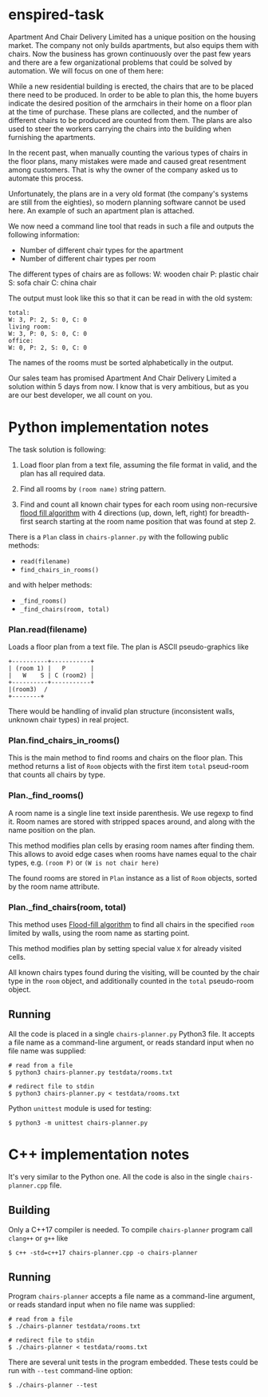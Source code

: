 # enspired-task

Apartment And Chair Delivery Limited has a unique position on the housing market. The company not only builds apartments, but also equips them with chairs.
Now the business has grown continuously over the past few years and there are a few organizational problems that could be solved by automation.
We will focus on one of them here:

While a new residential building is erected, the chairs that are to be placed there need to be produced. In order to be able to plan this, the home buyers indicate the desired position of the armchairs in their home on a floor plan at the time of purchase. These plans are collected, and the number of different chairs to be produced are counted from them. The plans are also used to steer the workers carrying the chairs into the building when furnishing the apartments.

In the recent past, when manually counting the various types of chairs in the floor plans, many mistakes were made and caused great resentment among customers. That is why the owner of the company asked us to automate this process.

Unfortunately, the plans are in a very old format (the company's systems are still from the eighties), so modern planning software cannot be used here. An example of such an apartment plan is attached.

We now need a command line tool that reads in such a file and outputs the following information:
- Number of different chair types for the apartment
- Number of different chair types per room

The different types of chairs are as follows:
W: wooden chair
P: plastic chair
S: sofa chair
C: china chair

The output must look like this so that it can be read in with the old system:
```
total:
W: 3, P: 2, S: 0, C: 0
living room:
W: 3, P: 0, S: 0, C: 0
office:
W: 0, P: 2, S: 0, C: 0
```

The names of the rooms must be sorted alphabetically in the output.

Our sales team has promised Apartment And Chair Delivery Limited a solution within 5 days from now. I know that is very ambitious, but as you are our best developer, we all count on you.

# Python implementation notes

The task solution is following:

1. Load floor plan from a text file, assuming the file format in valid, and the plan has all required data.

2. Find all rooms by `(room name)` string pattern.

3. Find and count all known chair types for each room using non-recursive [flood fill algorithm][1] with 4 directions (up, down, left, right) for breadth-first search starting at the room name position that was found at step 2. 

[1]: https://en.wikipedia.org/wiki/Flood_fill

There is a `Plan` class in `chairs-planner.py` with the following public methods:
  - `read(filename)`
  - `find_chairs_in_rooms()`

and with helper methods:
  - `_find_rooms()`
  - `_find_chairs(room, total)`

### Plan.read(filename)

Loads a floor plan from a text file. The plan is ASCII pseudo-graphics like
```
+----------+-----------+
| (room 1) |   P       |
|   W    S | C (room2) |
+----------+-----------+
|(room3)  /
+--------+
```

There would be handling of invalid plan structure (inconsistent walls, unknown chair types) in real project.

### Plan.find_chairs_in_rooms()

This is the main method to find rooms and chairs on the floor plan. This method returns a list of `Room` objects with the first item `total` pseud-room that counts all chairs by type.


### Plan._find_rooms()

A room name is a single line text inside parenthesis. We use regexp to find it. Room names are stored with stripped spaces around, and along with the name position on the plan.

This method modifies plan cells by erasing room names after finding them. This allows to avoid edge cases when rooms have names equal to the chair types, e.g. `(room P)` or `(W is not chair here)`

The found rooms are stored in `Plan` instance as a list of `Room` objects, sorted by the room name attribute. 

### Plan._find_chairs(room, total)

This method uses [Flood-fill algorithm][1] to find all chairs in the specified `room` limited by walls, using the room name as starting point.

This method modifies plan by setting special value `X` for already visited cells.

All known chairs types found during the visiting, will be counted by the chair type in the `room` object, and additionally counted in the `total` pseudo-room object.


## Running

All the code is placed in a single `chairs-planner.py` Python3 file. It accepts a file name as a command-line argument, or reads standard input when no file name was supplied:

```
# read from a file
$ python3 chairs-planner.py testdata/rooms.txt

# redirect file to stdin
$ python3 chairs-planner.py < testdata/rooms.txt
```

Python `unittest` module is used for testing:
```
$ python3 -m unittest chairs-planner.py
``` 

# C++ implementation notes

It's very similar to the Python one. All the code is also in the single `chairs-planner.cpp` file.


## Building

Only a C++17 compiler is needed. To compile `chairs-planner` program call `clang++` or `g++` like
```
$ c++ -std=c++17 chairs-planner.cpp -o chairs-planner
``` 

## Running

Program `chairs-planner` accepts a file name as a command-line argument, or reads standard input when no file name was supplied:

```
# read from a file
$ ./chairs-planner testdata/rooms.txt

# redirect file to stdin
$ ./chairs-planner < testdata/rooms.txt
```

There are several unit tests in the program embedded. These tests could be run with `--test` command-line option:
```
$ ./chairs-planner --test
``` 
